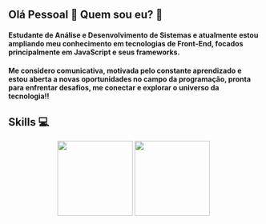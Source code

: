 ## Olá Pessoal 👋 Quem sou eu? 💓
#### Estudante de Análise e Desenvolvimento de Sistemas e atualmente estou ampliando meu conhecimento em tecnologias de Front-End, focados principalmente em JavaScript e seus frameworks. 

#### Me considero comunicativa, motivada pelo constante aprendizado e estou aberta a novas oportunidades no campo da programação, pronta para enfrentar desafios, me conectar e explorar o universo da tecnologia!!

## Skills 💻
<div align="center">
  <img height="150em" src="https://www.google.com/url?sa=i&url=https%3A%2F%2Fpt.wikipedia.org%2Fwiki%2FJavaScript&psig=AOvVaw1hGBfnTveQJfjpacvhhZXH&ust=1707087954070000&source=images&cd=vfe&opi=89978449&ved=0CBIQjRxqFwoTCMCu7aukkIQDFQAAAAAdAAAAABAM"/>
  <img height="150em" src="https://www.google.com/url?sa=i&url=https%3A%2F%2Fpt.wikipedia.org%2Fwiki%2FHTML5&psig=AOvVaw1IXJH8lVo3YghA9lhKSpEe&ust=1707088033294000&source=images&cd=vfe&opi=89978449&ved=0CBIQjRxqFwoTCNiOgNKkkIQDFQAAAAAdAAAAABAD"/>
  <img height="150em) src="https://www.google.com/url?sa=i&url=https%3A%2F%2Fen.wikipedia.org%2Fwiki%2FCSS&psig=AOvVaw1DpN5zkrh_qFc0XPgHXpeT&ust=1707088063902000&source=images&cd=vfe&opi=89978449&ved=0CBIQjRxqFwoTCOCPtuCkkIQDFQAAAAAdAAAAABAD"/>
</div>
